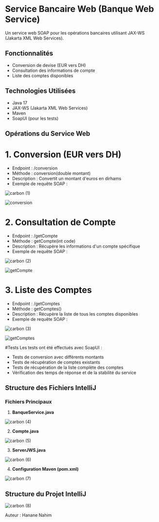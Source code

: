 # Service Bancaire Web (Banque Web Service)

Un service web SOAP pour les opérations bancaires utilisant JAX-WS (Jakarta XML Web Services).

## Fonctionnalités

- Conversion de devise (EUR vers DH)
- Consultation des informations de compte
- Liste des comptes disponibles

## Technologies Utilisées

- Java 17
- JAX-WS (Jakarta XML Web Services)
- Maven
- SoapUI (pour les tests)

## Opérations du Service Web

# 1. Conversion (EUR vers DH)
- Endpoint : /conversion
- Méthode : conversion(double montant)
- Description : Convertit un montant d'euros en dirhams
- Exemple de requête SOAP :

![carbon (1)](https://github.com/user-attachments/assets/f5f67f76-ceb6-4487-9c74-b46d3f5365c8)

![conversion](https://github.com/user-attachments/assets/d8feafa0-08ab-4244-84e2-a912fa984c5c)

# 2. Consultation de Compte

- Endpoint : /getCompte
- Méthode : getCompte(int code)
- Description : Récupère les informations d'un compte spécifique
- Exemple de requête SOAP : 

![carbon (2)](https://github.com/user-attachments/assets/7841dcb4-1acc-4fe1-9c0c-1e0fcb131ef6)

![getCompte](https://github.com/user-attachments/assets/81b4a51b-c538-4658-9181-86a6cdcd828f)

# 3. Liste des Comptes

- Endpoint : /getComptes
- Méthode : getComptes()
- Description : Récupère la liste de tous les comptes disponibles
- Exemple de requête SOAP :

![carbon (3)](https://github.com/user-attachments/assets/b48fb375-352e-4e1b-ad61-e3904010ff89)

![getComptes](https://github.com/user-attachments/assets/32a96f25-a41b-4eca-999e-014018f961cb)

#Tests
Les tests ont été effectués avec SoapUI :

- Tests de conversion avec différents montants
- Tests de récupération de comptes existants
- Tests de récupération de la liste complète des comptes
- Vérification des temps de réponse et de la stabilité du service

## Structure des Fichiers IntelliJ

### Fichiers Principaux
1. **BanqueService.java**

![carbon (4)](https://github.com/user-attachments/assets/22d1a5e7-789b-45ac-b7cf-0d0953003877)

2. **Compte.java**
   
![carbon (5)](https://github.com/user-attachments/assets/12a90825-11e4-45d8-917b-153ef3ee418e)

3. **ServerJWS.java**

![carbon (6)](https://github.com/user-attachments/assets/70261dd6-a6c0-4819-ab26-d37338d4a44a)

4. **Configuration Maven (pom.xml)**

![carbon (7)](https://github.com/user-attachments/assets/f7b9ceb3-e279-407b-b7e2-8df3b4b1e262)

## Structure du Projet IntelliJ

![carbon (8)](https://github.com/user-attachments/assets/c75d349a-57e5-4e57-99bf-4e8cce70119b)

Auteur : Hanane Nahim
